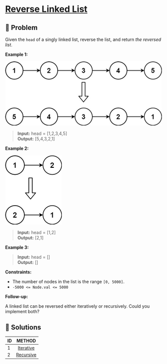 # [Reverse Linked List](https://leetcode.com/problems/reverse-linked-list/)

## 🚨 Problem
<!-- Explanation of problem. -->
Given the `head` of a singly linked list, reverse the list, and return _the reversed list_.

**Example 1:**
<!-- An example of problem. -->
![example 1](./img/rev1ex1.jpg)

>**Input:** head = \[1,2,3,4,5\] </br> <!-- Input example. -->
**Output:** \[5,4,3,2,1\] </br> <!-- Output example. -->

**Example 2:**
<!-- An example of problem. -->
![example 2](./img/rev1ex2.jpg)

>**Input:** head = \[1,2\] </br> <!-- Input example. -->
**Output:** \[2,1\] </br> <!-- Output example. -->

**Example 3:**
<!-- An example of problem. -->

>**Input:** head = \[\] </br> <!-- Input example. -->
**Output:** \[\] </br> <!-- Output example. -->

**Constraints:**
<!-- Constraints of problem. -->
- The number of nodes in the list is the range `[0, 5000]`.
- `-5000 <= Node.val <= 5000`

**Follow-up:**  
<!-- Do more! -->
A linked list can be reversed either iteratively or recursively. Could you implement both?

## 🔐 Solutions
<!-- Solutions of problem and their links. -->

| ID  |          METHOD          |
| :-- | :----------------------: |
| 1   | [Iterative](1-answer.md) |
| 2   | [Recursive](2-answer.md) |
